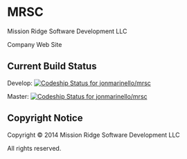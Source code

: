 MRSC
====

Mission Ridge Software Development LLC

Company Web Site

Current Build Status
--------------------

Develop: [ ![Codeship Status for jonmarinello/mrsc](https://www.codeship.io/projects/ff1d7c80-e3af-0131-ac19-1a224a6206b8/status?branch=develop)](https://www.codeship.io/projects/25487)

Master: [ ![Codeship Status for jonmarinello/mrsc](https://www.codeship.io/projects/ff1d7c80-e3af-0131-ac19-1a224a6206b8/status?branch=master)](https://www.codeship.io/projects/25487)



Copyright Notice
----------------

Copyright © 2014 Mission Ridge Software Development LLC

All rights reserved.
